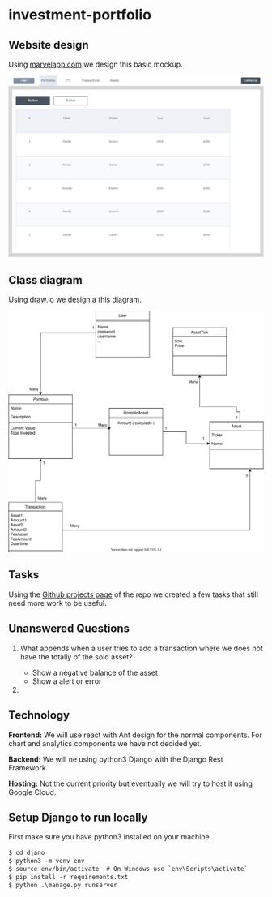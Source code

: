 # investment-portfolio

## Website design

Using [marvelapp.com](https://marvelapp.com) we design this basic mockup.

![UI Design](./docs/media/design.png)

## Class diagram

Using [draw.io](https://draw.io) we design a this diagram.

![Diagram](./docs/media/diagram.svg)

## Tasks

Using the [Github projects page](https://github.com/algarvis/investment-portfolio/projects/1) of the repo we created a few tasks that still need more work to be useful.

## Unanswered Questions

1. What appends when a user tries to add a transaction where we does not have the totally of the sold asset?

    * Show a negative balance of the asset
    * Show a alert or error 

2. 

## Technology

**Frontend:** We will use react with Ant design for the normal components. For chart and analytics components we have not decided yet.

**Backend:** We will ne using python3 Django with the Django Rest Framework.

**Hosting:** Not the current priority but eventually we will try to host it using Google Cloud.


## Setup Django to run locally

First make sure you have python3 installed on your machine.

```
$ cd djano
$ python3 -m venv env
$ source env/bin/activate  # On Windows use `env\Scripts\activate`
$ pip install -r requirements.txt
$ python .\manage.py runserver
```

